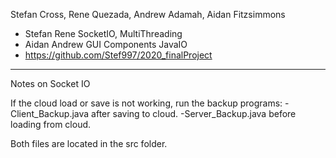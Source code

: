 Stefan Cross, Rene Quezada, Andrew Adamah, Aidan Fitzsimmons

- Stefan Rene SocketIO, MultiThreading
- Aidan Andrew GUI Components JavaIO
- https://github.com/Stef997/2020_finalProject

*****************************************************
Notes on Socket IO

If the cloud load or save is not working, run the backup programs:
	-Client_Backup.java after saving to cloud.
	-Server_Backup.java before loading from cloud.

Both files are located in the src folder.
